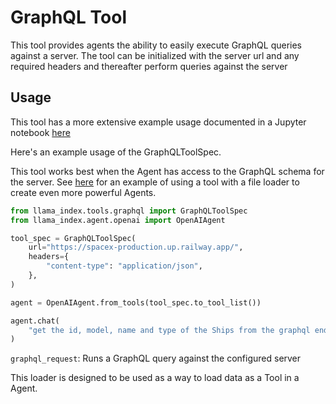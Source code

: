 # GraphQL Tool

This tool provides agents the ability to easily execute GraphQL queries against a server. The tool can be initialized with the server url and any required headers and thereafter perform queries against the server

## Usage

This tool has a more extensive example usage documented in a Jupyter notebook [here](https://github.com/run-llama/llama_index/blob/main/llama-index-integrations/tools/llama-index-tools-graphql/examples/graphql.ipynb)

Here's an example usage of the GraphQLToolSpec.

This tool works best when the Agent has access to the GraphQL schema for the server. See [here](https://github.com/emptycrown/llama-hub/tree/main/llama_hub/tools/notebooks/shopify.ipynb) for an example of using a tool with a file loader to create even more powerful Agents.

```python
from llama_index.tools.graphql import GraphQLToolSpec
from llama_index.agent.openai import OpenAIAgent

tool_spec = GraphQLToolSpec(
    url="https://spacex-production.up.railway.app/",
    headers={
        "content-type": "application/json",
    },
)

agent = OpenAIAgent.from_tools(tool_spec.to_tool_list())

agent.chat(
    "get the id, model, name and type of the Ships from the graphql endpoint"
)
```

`graphql_request`: Runs a GraphQL query against the configured server

This loader is designed to be used as a way to load data as a Tool in a Agent.
